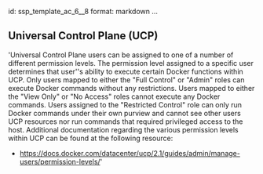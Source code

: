 id: ssp_template_ac_6__8
format: markdown
...
## Universal Control Plane (UCP)

'Universal Control Plane users can be assigned to one of a number of
different permission levels. The permission level assigned to a
specific user determines that user''s ability to execute certain
Docker functions within UCP. Only users mapped to either the "Full
Control" or "Admin" roles can execute Docker commands without any
restrictions. Users mapped to either the "View Only" or "No Access"
roles cannot execute any Docker commands. Users assigned to the
"Restricted Control" role can only run Docker commands under their own
purview and cannot see other users UCP resources nor run commands that
required privileged access to the host. Additional documentation
regarding the various permission levels within UCP can be found at the
following resource:

- https://docs.docker.com/datacenter/ucp/2.1/guides/admin/manage-users/permission-levels/'
